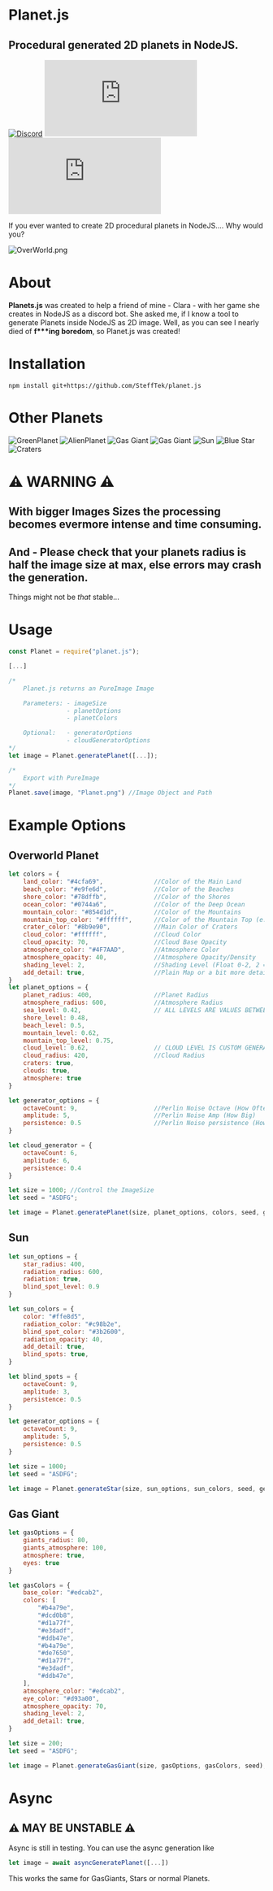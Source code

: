 # Planet.js
## Procedural generated 2D planets in NodeJS.
[![Discord](https://img.shields.io/discord/803319138260090910?color=%237289DA&label=Discord)](https://discord.gg/Qgv8DSMYM3) ![GitHub code size in bytes](https://img.shields.io/github/languages/code-size/stefftek/planet.js) ![GitHub issues](https://img.shields.io/github/issues/stefftek/planet.js)

If you ever wanted to create 2D procedural planets in NodeJS.... Why would you?

![OverWorld.png](https://raw.githubusercontent.com/SteffTek/planet.js/main/Overworld.png)

# About
**Planets.js** was created to help a friend of mine - Clara - with her game she creates in NodeJS as a discord bot. She asked me, if I know a tool to generate Planets inside NodeJS as 2D image. Well, as you can see I nearly died of __f***ing boredom__, so Planet.js was created!

# Installation
```
npm install git+https://github.com/SteffTek/planet.js
```

# Other Planets
![GreenPlanet](https://raw.githubusercontent.com/SteffTek/planet.js/main/Planets/GreenPlanet.png "GreenPlanet") ![AlienPlanet](https://raw.githubusercontent.com/SteffTek/planet.js/main/Planets/AlienPlanet.png "AlienPlanet") ![Gas Giant](https://raw.githubusercontent.com/SteffTek/planet.js/main/Planets/Moon.png "Moon") ![Gas Giant](https://raw.githubusercontent.com/SteffTek/planet.js/main/Planets/GasGiant.png "Gas Giant") ![Sun](https://raw.githubusercontent.com/SteffTek/planet.js/main/Planets/Sun.png "Sun") ![Blue Star](https://raw.githubusercontent.com/SteffTek/planet.js/main/Planets/BlueStar.png "Blue Star") ![Craters](https://raw.githubusercontent.com/SteffTek/planet.js/main/Planets/Craters.png "Craters")

# ⚠ WARNING ⚠
## With __bigger Images Sizes__ the processing becomes evermore intense and time consuming.
## __And__ - Please check that your planets radius is half the image size at max, else errors may crash the generation.
Things might not be _that_ stable...

# Usage
```js
const Planet = require("planet.js");

[...]

/*
    Planet.js returns an PureImage Image

    Parameters: - imageSize
                - planetOptions
                - planetColors

    Optional:   - generatorOptions
                - cloudGeneratorOptions
*/
let image = Planet.generatePlanet([...]);

/*
    Export with PureImage
*/
Planet.save(image, "Planet.png") //Image Object and Path
```

# Example Options
## Overworld Planet
```js
let colors = {
    land_color: "#4cfa69",              //Color of the Main Land
    beach_color: "#e9fe6d",             //Color of the Beaches
    shore_color: "#78dffb",             //Color of the Shores
    ocean_color: "#0744a6",             //Color of the Deep Ocean
    mountain_color: "#854d1d",          //Color of the Mountains
    mountain_top_color: "#ffffff",      //Color of the Mountain Top (e.g. Snow)
    crater_color: "#8b9e90",            //Main Color of Craters
    cloud_color: "#ffffff",             //Cloud Color
    cloud_opacity: 70,                  //Cloud Base Opacity
    atmosphere_color: "#4F7AAD",        //Atmosphere Color
    atmosphere_opacity: 40,             //Atmosphere Opacity/Density
    shading_level: 2,                   //Shading Level (Float 0-2, 2 = Maximum)
    add_detail: true,                   //Plain Map or a bit more detailed?
}
let planet_options = {
    planet_radius: 400,                 //Planet Radius
    atmosphere_radius: 600,             //Atmosphere Radius
    sea_level: 0.42,                    // ALL LEVELS ARE VALUES BETWEEN 0 AND 1
    shore_level: 0.48,
    beach_level: 0.5,
    mountain_level: 0.62,
    mountain_top_level: 0.75,
    cloud_level: 0.62,                  // CLOUD LEVEL IS CUSTOM GENERATED AND NOT AFFECTED BY THE OTHER LEVELS
    cloud_radius: 420,                  //Cloud Radius
    craters: true,
    clouds: true,
    atmosphere: true
}

let generator_options = {
    octaveCount: 9,                     //Perlin Noise Octave (How Often)
    amplitude: 5,                       //Perlin Noise Amp (How Big)
    persistence: 0.5                    //Perlin Noise persistence (How Smooth, smaller number = smoother)
}

let cloud_generator = {
    octaveCount: 6,
    amplitude: 6,
    persistence: 0.4
}

let size = 1000; //Control the ImageSize
let seed = "ASDFG";

let image = Planet.generatePlanet(size, planet_options, colors, seed, generator_options, cloud_generator);
```

## Sun
```js
let sun_options = {
    star_radius: 400,
    radiation_radius: 600,
    radiation: true,
    blind_spot_level: 0.9
}

let sun_colors = {
    color: "#ffe8d5",
    radiation_color: "#c98b2e",
    blind_spot_color: "#3b2600",
    radiation_opacity: 40,
    add_detail: true,
    blind_spots: true,
}

let blind_spots = {
    octaveCount: 9,
    amplitude: 3,
    persistence: 0.5
}

let generator_options = {
    octaveCount: 9,
    amplitude: 5,
    persistence: 0.5
}

let size = 1000;
let seed = "ASDFG";

let image = Planet.generateStar(size, sun_options, sun_colors, seed, generator_options, blind_spots);
```

## Gas Giant
```js
let gasOptions = {
    giants_radius: 80,
    giants_atmosphere: 100,
    atmosphere: true,
    eyes: true
}

let gasColors = {
    base_color: "#edcab2",
    colors: [
        "#b4a79e",
        "#dcd0b8",
        "#d1a77f",
        "#e3dadf",
        "#ddb47e",
        "#b4a79e",
        "#de7650",
        "#d1a77f",
        "#e3dadf",
        "#ddb47e",
    ],
    atmosphere_color: "#edcab2",
    eye_color: "#d93a00",
    atmosphere_opacity: 70,
    shading_level: 2,
    add_detail: true,
}

let size = 200;
let seed = "ASDFG";

let image = Planet.generateGasGiant(size, gasOptions, gasColors, seed);
```

# Async
## ⚠ MAY BE UNSTABLE ⚠
Async is still in testing. You can use the async generation like
```javascript
let image = await asyncGeneratePlanet([...])
```
This works the same for GasGiants, Stars or normal Planets.